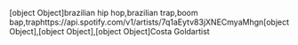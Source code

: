 [object Object]brazilian hip hop,brazilian trap,boom bap,traphttps://api.spotify.com/v1/artists/7q1aEytv83jXNECmyaMhgn[object Object],[object Object],[object Object]Costa Goldartist